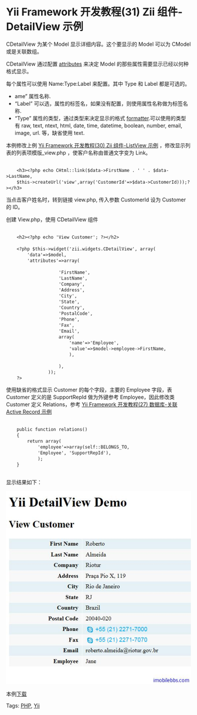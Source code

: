 # Yii Framework 开发教程(31) Zii 组件-DetailView 示例

CDetailView 为某个 Model 显示详细内容。这个要显示的 Model 可以为 CModel 或是关联数组。

CDetailView 通过配置 [attributes](http://www.yiiframework.com/doc/api/1.1/CDetailView#attributes) 来决定 Model 的那些属性需要显示已经以何种格式显示。

每个属性可以使用 Name:Type:Label 来配置。其中 Type 和 Label 都是可选的。

- ame” 属性名称.
- “Label” 可以选，属性的标签名，如果没有配置，则使用属性名称做为标签名称.
- “Type” 属性的类型，通过类型来决定显示的格式 [formatter](http://www.yiiframework.com/doc/api/1.1/CDetailView#formatter).可以使用的类型有 raw, text, ntext, html, date, time, datetime, boolean, number, email, image, url. 等，缺省使用 text.

本例修改上例 [Yii Framework 开发教程(30) Zii 组件-ListView 示例](zii-component-the-listview-example.md) ，修改显示列表的列表项模版_view.php ，使客户名称由普通文字变为 Link。

```

    <h3><?php echo CHtml::link($data->FirstName . ' ' . $data->LastName,
    $this->createUrl('view',array('CustomerId'=>$data->CustomerId)));?></h3>

```

当点击客户姓名时，转到链接 view.php, 传入参数 CustomerId 设为 Customer 的 ID。

创建 View.php，使用 CDetailView 组件

```
    
    <h2><?php echo 'View Customer'; ?></h2>
    
    <?php $this->widget('zii.widgets.CDetailView', array(
    	'data'=>$model,
    	'attributes'=>array(
    
    				'FirstName',
    				'LastName',
    				'Company',
    				'Address',
    				'City',
    				'State',
    				'Country',
    				'PostalCode',
    				'Phone',
    				'Fax',
    				'Email',
    				array(
    					'name'=>'Employee',
    					'value'=>$model->employee->FirstName,
    					),
    
    				),
    			));
    ?>

```

使用缺省的格式显示 Customer 的每个字段，主要的 Employee 字段，表 Customer 定义的是 SupportRepId 做为外键参考 Employee，因此修改类 Customer 定义 Relations，参考 [Yii Framework 开发教程(27) 数据库-关联 Active Record 示例](http://www.imobilebbs.com/wordpress/archives/4052)

```

    public function relations()
    {
    	return array(
    		'employee'=>array(self::BELONGS_TO,
    		'Employee', 'SupportRepId'),
    		);
    }
    

```

显示结果如下：

![picture31.1](images/31.1.jpg)

本例[下载](http://www.imobilebbs.com/download/yii/DetailViewDemo.zip)

Tags: [PHP](http://www.imobilebbs.com/wordpress/archives/tag/php), [Yii](http://www.imobilebbs.com/wordpress/archives/tag/yii)


